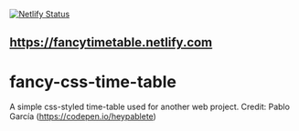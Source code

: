 [![Netlify Status](https://api.netlify.com/api/v1/badges/435c801a-f5be-49ef-9052-49409258bd16/deploy-status)](https://app.netlify.com/sites/fancytimetable/deploys)

## https://fancytimetable.netlify.com ##

# fancy-css-time-table
A simple css-styled time-table used for another web project. Credit: Pablo García (https://codepen.io/heypablete)
